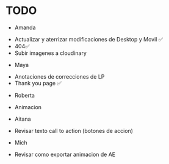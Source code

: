 # TODO

- Amanda
* Actualizar y aterrizar modificaciones de Desktop y Movil ✅
* 404✅
* Subir imagenes a cloudinary

- Maya
* Anotaciones de correcciones de LP 
* Thank you page ✅

- Roberta
* Animacion

- Aitana
* Revisar texto call to action (botones de accion)

- Mich
* Revisar como exportar animacion de AE 